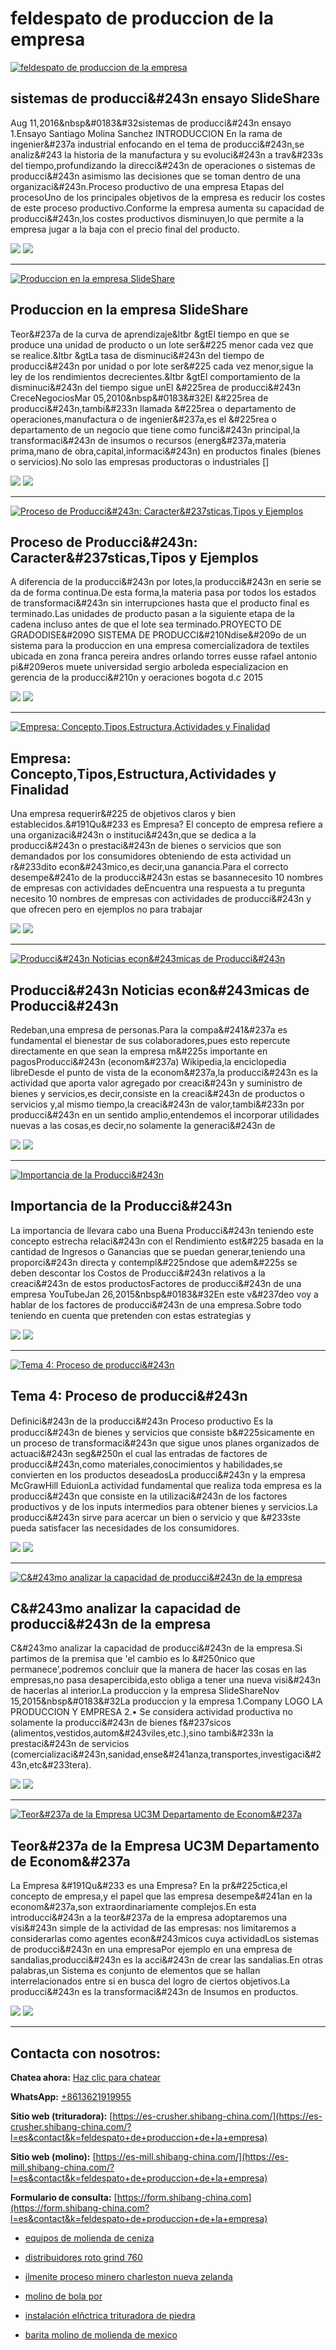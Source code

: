 # feldespato de produccion de la empresa

<a href="https://swt.shibang-china.com/?l=es&img&k=feldespato+de+produccion+de+la+empresa" target="_blank">![feldespato de produccion de la empresa](http://static.shibang-china.com/all-800x300/1018.jpg)</a>

## sistemas de producci&#243n ensayo SlideShare
Aug 11,2016&nbsp&#0183&#32sistemas de producci&#243n ensayo 1.Ensayo Santiago Molina Sanchez INTRODUCCION En la rama de ingenier&#237a industrial enfocando en el tema de producci&#243n,se analiz&#243 la historia de la manufactura y su evoluci&#243n a trav&#233s del tiempo,profundizando la direcci&#243n de operaciones o sistemas de producci&#243n asimismo las decisiones que se toman dentro de una organizaci&#243n.Proceso productivo de una empresa Etapas del procesoUno de los principales objetivos de la empresa es reducir los costes de este proceso productivo.Conforme la empresa aumenta su capacidad de producci&#243n,los costes productivos disminuyen,lo que permite a la empresa jugar a la baja con el precio final del producto.


<a href="https://whatsapp.shibangsoft.com/WhatsApp.php" target="_blank" title="WhatsApp">![](http://static.shibang-china.com/icon/whatsapp.png)</a> <a href="https://swt.shibang-china.com/?l=es&icon&k=feldespato+de+produccion+de+la+empresa" target="_blank">![](http://static.shibang-china.com/icon/chat-es.png)</a>

---

<a href="https://swt.shibang-china.com/?l=es&img&k=feldespato+de+produccion+de+la+empresa" target="_blank">![Produccion en la empresa SlideShare](http://static.shibang-china.com/all-800x300/323.jpg)</a>

## Produccion en la empresa SlideShare
Teor&#237a de la curva de aprendizaje&ltbr &gtEl tiempo en que se produce una unidad de producto o un lote ser&#225 menor cada vez que se realice.&ltbr &gtLa tasa de disminuci&#243n del tiempo de producci&#243n por unidad o por lote ser&#225 cada vez menor,sigue la ley de los rendimientos decrecientes.&ltbr &gtEl comportamiento de la disminuci&#243n del tiempo sigue unEl &#225rea de producci&#243n CreceNegociosMar 05,2010&nbsp&#0183&#32El &#225rea de producci&#243n,tambi&#233n llamada &#225rea o departamento de operaciones,manufactura o de ingenier&#237a,es el &#225rea o departamento de un negocio que tiene como funci&#243n principal,la transformaci&#243n de insumos o recursos (energ&#237a,materia prima,mano de obra,capital,informaci&#243n) en productos finales (bienes o servicios).No solo las empresas productoras o industriales []


<a href="https://whatsapp.shibangsoft.com/WhatsApp.php" target="_blank" title="WhatsApp">![](http://static.shibang-china.com/icon/whatsapp.png)</a> <a href="https://swt.shibang-china.com/?l=es&icon&k=feldespato+de+produccion+de+la+empresa" target="_blank">![](http://static.shibang-china.com/icon/chat-es.png)</a>

---

<a href="https://swt.shibang-china.com/?l=es&img&k=feldespato+de+produccion+de+la+empresa" target="_blank">![Proceso de Producci&#243n: Caracter&#237sticas,Tipos y Ejemplos](http://static.shibang-china.com/all-800x300/770.jpg)</a>

## Proceso de Producci&#243n: Caracter&#237sticas,Tipos y Ejemplos
A diferencia de la producci&#243n por lotes,la producci&#243n en serie se da de forma continua.De esta forma,la materia pasa por todos los estados de transformaci&#243n sin interrupciones hasta que el producto final es terminado.Las unidades de producto pasan a la siguiente etapa de la cadena incluso antes de que el lote sea terminado.PROYECTO DE GRADODISE&#209O SISTEMA DE PRODUCCI&#210Ndise&#209o de un sistema para la produccion en una empresa comercializadora de textiles ubicada en zona franca pereira andres orlando torres eusse rafael antonio pi&#209eros muete universidad sergio arboleda especializacion en gerencia de la producci&#210n y oeraciones bogota d.c 2015


<a href="https://whatsapp.shibangsoft.com/WhatsApp.php" target="_blank" title="WhatsApp">![](http://static.shibang-china.com/icon/whatsapp.png)</a> <a href="https://swt.shibang-china.com/?l=es&icon&k=feldespato+de+produccion+de+la+empresa" target="_blank">![](http://static.shibang-china.com/icon/chat-es.png)</a>

---

<a href="https://swt.shibang-china.com/?l=es&img&k=feldespato+de+produccion+de+la+empresa" target="_blank">![Empresa: Concepto,Tipos,Estructura,Actividades y Finalidad](http://static.shibang-china.com/all-800x300/1525.jpg)</a>

## Empresa: Concepto,Tipos,Estructura,Actividades y Finalidad
Una empresa requerir&#225 de objetivos claros y bien establecidos.&#191Qu&#233 es Empresa? El concepto de empresa refiere a una organizaci&#243n o instituci&#243n,que se dedica a la producci&#243n o prestaci&#243n de bienes o servicios que son demandados por los consumidores obteniendo de esta actividad un r&#233dito econ&#243mico,es decir,una ganancia.Para el correcto desempe&#241o de la producci&#243n estas se basannecesito 10 nombres de empresas con actividades deEncuentra una respuesta a tu pregunta necesito 10 nombres de empresas con actividades de producci&#243n y que ofrecen pero en ejemplos no para trabajar


<a href="https://whatsapp.shibangsoft.com/WhatsApp.php" target="_blank" title="WhatsApp">![](http://static.shibang-china.com/icon/whatsapp.png)</a> <a href="https://swt.shibang-china.com/?l=es&icon&k=feldespato+de+produccion+de+la+empresa" target="_blank">![](http://static.shibang-china.com/icon/chat-es.png)</a>

---

<a href="https://swt.shibang-china.com/?l=es&img&k=feldespato+de+produccion+de+la+empresa" target="_blank">![Producci&#243n Noticias econ&#243micas de Producci&#243n](http://static.shibang-china.com/all-800x300/1128.jpg)</a>

## Producci&#243n Noticias econ&#243micas de Producci&#243n
Redeban,una empresa de personas.Para la compa&#241&#237a es fundamental el bienestar de sus colaboradores,pues esto repercute directamente en que sean la empresa m&#225s importante en pagosProducci&#243n (econom&#237a) Wikipedia,la enciclopedia libreDesde el punto de vista de la econom&#237a,la producci&#243n es la actividad que aporta valor agregado por creaci&#243n y suministro de bienes y servicios,es decir,consiste en la creaci&#243n de productos o servicios y,al mismo tiempo,la creaci&#243n de valor,tambi&#233n por producci&#243n en un sentido amplio,entendemos el incorporar utilidades nuevas a las cosas,es decir,no solamente la generaci&#243n de


<a href="https://whatsapp.shibangsoft.com/WhatsApp.php" target="_blank" title="WhatsApp">![](http://static.shibang-china.com/icon/whatsapp.png)</a> <a href="https://swt.shibang-china.com/?l=es&icon&k=feldespato+de+produccion+de+la+empresa" target="_blank">![](http://static.shibang-china.com/icon/chat-es.png)</a>

---

<a href="https://swt.shibang-china.com/?l=es&img&k=feldespato+de+produccion+de+la+empresa" target="_blank">![Importancia de la Producci&#243n](http://static.shibang-china.com/all-800x300/935.jpg)</a>

## Importancia de la Producci&#243n
La importancia de llevara cabo una Buena Producci&#243n teniendo este concepto estrecha relaci&#243n con el Rendimiento est&#225 basada en la cantidad de Ingresos o Ganancias que se puedan generar,teniendo una proporci&#243n directa y contempl&#225ndose que adem&#225s se deben descontar los Costos de Producci&#243n relativos a la creaci&#243n de estos productosFactores de producci&#243n de una empresa YouTubeJan 26,2015&nbsp&#0183&#32En este v&#237deo voy a hablar de los factores de producci&#243n de una empresa.Sobre todo teniendo en cuenta que pretenden con estas estrategias y


<a href="https://whatsapp.shibangsoft.com/WhatsApp.php" target="_blank" title="WhatsApp">![](http://static.shibang-china.com/icon/whatsapp.png)</a> <a href="https://swt.shibang-china.com/?l=es&icon&k=feldespato+de+produccion+de+la+empresa" target="_blank">![](http://static.shibang-china.com/icon/chat-es.png)</a>

---

<a href="https://swt.shibang-china.com/?l=es&img&k=feldespato+de+produccion+de+la+empresa" target="_blank">![Tema 4: Proceso de producci&#243n](http://static.shibang-china.com/all-800x300/831.jpg)</a>

## Tema 4: Proceso de producci&#243n
Deﬁnici&#243n de la producci&#243n Proceso productivo Es la producci&#243n de bienes y servicios que consiste b&#225sicamente en un proceso de transformaci&#243n que sigue unos planes organizados de actuaci&#243n seg&#250n el cual las entradas de factores de producci&#243n,como materiales,conocimientos y habilidades,se convierten en los productos deseadosLa producci&#243n y la empresa McGrawHill EduionLa actividad fundamental que realiza toda empresa es la producci&#243n que consiste en la utilizaci&#243n de los factores productivos y de los inputs intermedios para obtener bienes y servicios.La producci&#243n sirve para acercar un bien o servicio y que &#233ste pueda satisfacer las necesidades de los consumidores.


<a href="https://whatsapp.shibangsoft.com/WhatsApp.php" target="_blank" title="WhatsApp">![](http://static.shibang-china.com/icon/whatsapp.png)</a> <a href="https://swt.shibang-china.com/?l=es&icon&k=feldespato+de+produccion+de+la+empresa" target="_blank">![](http://static.shibang-china.com/icon/chat-es.png)</a>

---

<a href="https://swt.shibang-china.com/?l=es&img&k=feldespato+de+produccion+de+la+empresa" target="_blank">![C&#243mo analizar la capacidad de producci&#243n de la empresa](http://static.shibang-china.com/all-800x300/271.jpg)</a>

## C&#243mo analizar la capacidad de producci&#243n de la empresa
C&#243mo analizar la capacidad de producci&#243n de la empresa.Si partimos de la premisa que 'el cambio es lo &#250nico que permanece',podremos concluir que la manera de hacer las cosas en las empresas,no pasa desapercibida,esto obliga a tener una nueva visi&#243n de hacerlas al interior.La produccion y la empresa SlideShareNov 15,2015&nbsp&#0183&#32La produccion y la empresa 1.Company LOGO LA PRODUCCION Y EMPRESA 2.• Se considera actividad productiva no solamente la producci&#243n de bienes f&#237sicos (alimentos,vestidos,autom&#243viles,etc.),sino tambi&#233n la prestaci&#243n de servicios (comercializaci&#243n,sanidad,ense&#241anza,transportes,investigaci&#243n,etc&#233tera).


<a href="https://whatsapp.shibangsoft.com/WhatsApp.php" target="_blank" title="WhatsApp">![](http://static.shibang-china.com/icon/whatsapp.png)</a> <a href="https://swt.shibang-china.com/?l=es&icon&k=feldespato+de+produccion+de+la+empresa" target="_blank">![](http://static.shibang-china.com/icon/chat-es.png)</a>

---

<a href="https://swt.shibang-china.com/?l=es&img&k=feldespato+de+produccion+de+la+empresa" target="_blank">![Teor&#237a de la Empresa UC3M Departamento de Econom&#237a](http://static.shibang-china.com/all-800x300/230.jpg)</a>

## Teor&#237a de la Empresa UC3M Departamento de Econom&#237a
La Empresa &#191Qu&#233 es una Empresa? En la pr&#225ctica,el concepto de empresa,y el papel que las empresa desempe&#241an en la econom&#237a,son extraordinariamente complejos.En esta introducci&#243n a la teor&#237a de la empresa adoptaremos una visi&#243n simple de la actividad de las empresas: nos limitaremos a considerarlas como agentes econ&#243micos cuya actividadLos sistemas de producci&#243n en una empresaPor ejemplo en una empresa de sandalias,producci&#243n es la acci&#243n de crear las sandalias.En otras palabras,un Sistema es conjunto de elementos que se hallan interrelacionados entre si en busca del logro de ciertos objetivos.La producci&#243n es la transformaci&#243n de Insumos en productos.


<a href="https://whatsapp.shibangsoft.com/WhatsApp.php" target="_blank" title="WhatsApp">![](http://static.shibang-china.com/icon/whatsapp.png)</a> <a href="https://swt.shibang-china.com/?l=es&icon&k=feldespato+de+produccion+de+la+empresa" target="_blank">![](http://static.shibang-china.com/icon/chat-es.png)</a>

---
## Contacta con nosotros:

**Chatea ahora:** [Haz clic para chatear](https://swt.shibang-china.com?l=es&contact&k=feldespato+de+produccion+de+la+empresa)

**WhatsApp:**  [+8613621919955](https://whatsapp.shibangsoft.com/WhatsApp.php)

**Sitio web (trituradora):** [https://es-crusher.shibang-china.com/](https://es-crusher.shibang-china.com/?l=es&contact&k=feldespato+de+produccion+de+la+empresa)

**Sitio web (molino):** [https://es-mill.shibang-china.com/](https://es-mill.shibang-china.com/?l=es&contact&k=feldespato+de+produccion+de+la+empresa)

**Formulario de consulta:** [https://form.shibang-china.com](https://form.shibang-china.com?l=es&contact&k=feldespato+de+produccion+de+la+empresa)

* [equipos de molienda de ceniza](../68/equipos%20de%20molienda%20de%20ceniza.md)

* [distribuidores roto grind 760](../71/distribuidores%20roto%20grind%20760.md)

* [ilmenite proceso minero charleston nueva zelanda](../73/ilmenite%20proceso%20minero%20charleston%20nueva%20zelanda.md)

* [molino de bola por](../73/molino%20de%20bola%20por.md)

* [instalación elñctrica trituradora de piedra](../69/instalaci%C3%B3n%20el%C3%B1ctrica%20trituradora%20de%20piedra.md)

* [barita molino de molienda de mexico](../69/barita%20molino%20de%20molienda%20de%20mexico.md)
